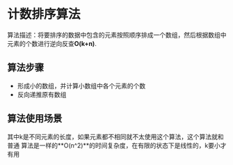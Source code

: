 # 计数排序算法
算法描述：将要排序的数据中包含的元素按照顺序排成一个数组，然后根据数组中
元素的个数进行逆向反查**O(k+n)**.
## 算法步骤
* 形成小的数组，并计算小数组中各个元素的个数
* 反向递推原有数组
## 算法使用场景
其中k是不同元素的长度，如果元素都不相同就不太使用这个算法，这个算法就和普通
算法是一样的**O(n^2)**的时间复杂度，在有限的状态下是线性的，k要小才有用
